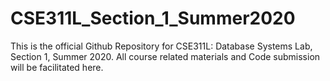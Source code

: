 # CSE311L_Section_1_Summer2020
This is the official Github Repository for CSE311L: Database Systems Lab, Section 1, Summer 2020. All course related materials and Code submission will be facilitated here.
